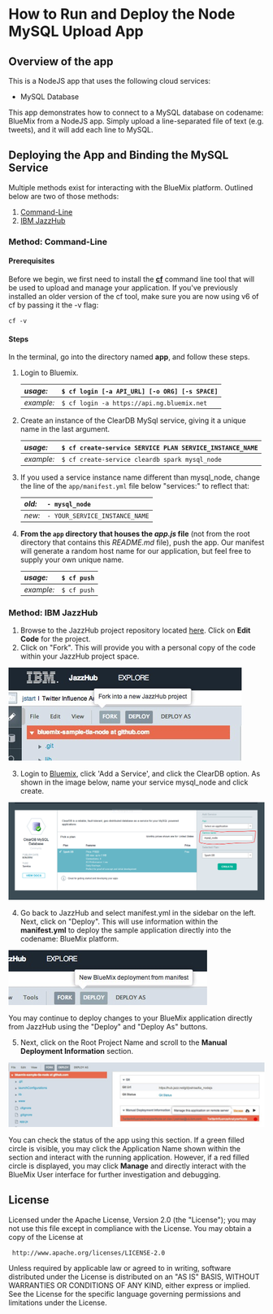 # How to Run and Deploy the Node MySQL Upload App #

## Overview of the app ##

This is a NodeJS app that uses the following cloud services:

-   MySQL Database

This app demonstrates how to connect to a MySQL database on codename: BlueMix from a NodeJS app. 
Simply upload a line-separated file of text (e.g. tweets), and it will add each line to MySQL.

## Deploying the App and Binding the MySQL Service ##
Multiple methods exist for interacting with the BlueMix platform. Outlined below are two of those methods:

1. [Command-Line](#method-command-line) 
2. [IBM JazzHub](#method-ibm-jazzhub)

### Method: Command-Line ###
#### Prerequisites ####

Before we begin, we first need to install the [**cf**](https://github.com/cloudfoundry/cli/releases) command line tool that will be used to upload and manage your application. If you've previously installed an older version of the cf tool, make sure you are now using v6 of cf by passing it the -v flag:

    cf -v

#### Steps ####
In the terminal, go into the directory named **app**, and follow these steps.

1. Login to Bluemix.

   | *usage:*   | `$ cf login [-a API_URL] [-o ORG] [-s SPACE]`|
   |------------|----------------------------------------------|
   | *example:* | `$ cf login -a https://api.ng.bluemix.net`   |

2. Create an instance of the ClearDB MySql service, giving it a unique name in the last argument.

   | *usage:*   | `$ cf create-service SERVICE PLAN SERVICE_INSTANCE_NAME` |
   |------------|----------------------------------------------------------|
   | *example:* | `$ cf create-service cleardb spark mysql_node`           |

3. If you used a service instance name different than mysql_node, change the line of the `app/manifest.yml` file below "services:" to reflect that:

   | *old:*     | `- mysql_node`                                       |
   |------------|------------------------------------------------------|
   | *new:*     | `- YOUR_SERVICE_INSTANCE_NAME`                       |


4. **From the `app` directory that houses the _app.js_ file** (not from the root directory that contains this *README.md* file), push the app. Our manifest will generate a random host name for our application, but feel free to supply your own unique name.

   | *usage:*   | `$ cf push` |
   |------------|-------------|
   | *example:* | `$ cf push` |
   

### Method: IBM JazzHub ###
1. Browse to the JazzHub project repository located [here](https://hub.jazz.net/project/jstart/MySQL%20Upload%20App%20(Node)/overview).  Click on **Edit Code** for the project.
2. Click on "Fork".  This will provide you with a personal copy of the code within your JazzHub project space.

  ![image](images/forkProject.png)

3. Login to [Bluemix](http://www.bluemix.net), click 'Add a Service', and click the ClearDB option. As shown in the image below, name your service mysql_node and click create.

  ![image](images/CreateService.png)

4. Go back to JazzHub and select manifest.yml in the sidebar on the left. Next, click on "Deploy".  This will use information within the **manifest.yml** to deploy the sample application directly into the codename: BlueMix platform.

  ![image](images/Deploy.png)

  You may continue to deploy changes to your BlueMix application directly from JazzHub using the "Deploy" and "Deploy As" buttons.

5. Next, click on the Root Project Name and scroll to the **Manual Deployment Information** section.

  ![image](images/Manage.png)

  You can check the status of the app using this section. If a green filled circle is visible, you may click the Application Name shown within the section and interact with the running application.  However, if a red filled circle is displayed, you may click **Manage** and directly interact with the BlueMix User interface for further investigation and debugging.


## License ##
Licensed under the Apache License, Version 2.0 (the "License"); you may not use this file except in compliance with the License. You may obtain a copy of the License at

     http://www.apache.org/licenses/LICENSE-2.0

Unless required by applicable law or agreed to in writing, software distributed under the License is distributed on an "AS IS" BASIS, WITHOUT WARRANTIES OR CONDITIONS OF ANY KIND, either express or implied. See the License for the specific language governing permissions and limitations under the License.
